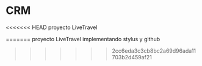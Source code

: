 CRM
===

<<<<<<< HEAD
proyecto LiveTravel

=======
proyecto LiveTravel implementando stylus y github
>>>>>>> 2cc6eda3c3cb8bc2a69d96ada11703b2d459af21
